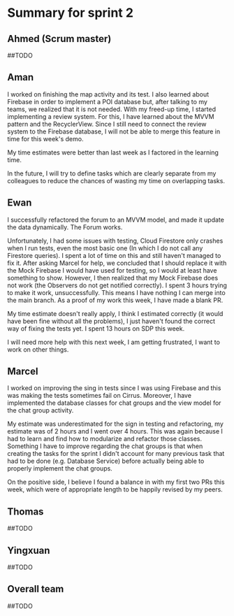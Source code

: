 # Summary for sprint 2

## Ahmed (Scrum master)

##TODO


## Aman 

I worked on finishing the map activity and its test. I also learned about Firebase in order to implement a POI database but, after talking to my teams, we realized that it is not needed. With my freed-up time, I started implementing a review system. For this, I have learned about the MVVM pattern and the RecyclerView. Since I still need to connect the review system to the Firebase database, I will not be able to merge this feature in time for this week's demo.

My time estimates were better than last week as I factored in the learning time.

In the future, I will try to define tasks which are clearly separate from my colleagues to reduce the chances of wasting my time on overlapping tasks.


## Ewan

I successfully refactored the forum to an MVVM model, and made it update the data dynamically. The Forum works.

Unfortunately, I had some issues with testing, Cloud Firestore only crashes when I run tests, even the most basic one (In which I do not call any Firestore queries). I spent a lot of time on this and still haven't managed to fix it. After asking Marcel for help, we concluded that I should replace it with the Mock Firebase I would have used for testing, so I would at least have something to show.
However, I then realized that my Mock Firebase does not work (the Observers do not get notified correctly). I spent 3 hours trying to make it work, unsuccessfully.
This means I have nothing I can merge into the main branch. As a proof of my work this week, I have made a blank PR.

My time estimate doesn't really apply, I think I estimated correctly (it would have been fine without all the problems), I just haven't found the correct way of fixing the tests yet. I spent 13 hours on SDP this week.

I will need more help with this next week, I am getting frustrated, I want to work on other things.


## Marcel

I worked on improving the sing in tests since I was using Firebase and this was making the tests sometimes fail on Cirrus. Moreover, I have implemented the database classes for chat groups and the view model for the chat group activity.

My estimate was underestimated for the sign in testing and refactoring, my estimate was of 2 hours and I went over 4 hours. This was again because I had to learn and find how to modularize and refactor those classes. Something I have to improve regarding the chat groups is that when creating the tasks for the sprint I didn't account for many previous task that had to be done (e.g. Database Service) before actually being able to properly implement the chat groups.

On the positive side, I believe I found a balance in with my first two PRs this week, which were of appropriate length to be happily revised by my peers. 


## Thomas

##TODO


## Yingxuan

##TODO


## Overall team

##TODO

